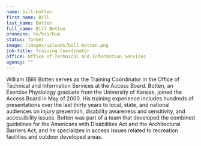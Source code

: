 ```yaml
---
name: bill-botten
first_name: Bill
last_name: Botten
full_name: Bill Botten
pronouns: he/his/him
status: former
image: /images/uploads/bill-botten.png
job-title: Training Coordinator
office: Office of Technical and Information Services
agency: ""
---
```

William (Bill) Botten serves as the Training Coordinator in the Office of Technical and Information Services at the Access Board. Botten, an Exercise Physiology graduate from the University of Kansas, joined the Access Board in May of 2000. His training experience includes hundreds of presentations over the last thirty years to local, state, and national audiences on injury prevention, disability awareness and sensitivity, and accessibility issues. Botten was part of a team that developed the combined guidelines for the Americans with Disabilities Act and the Architectural Barriers Act, and he specializes in access issues related to recreation facilities and outdoor developed areas.
